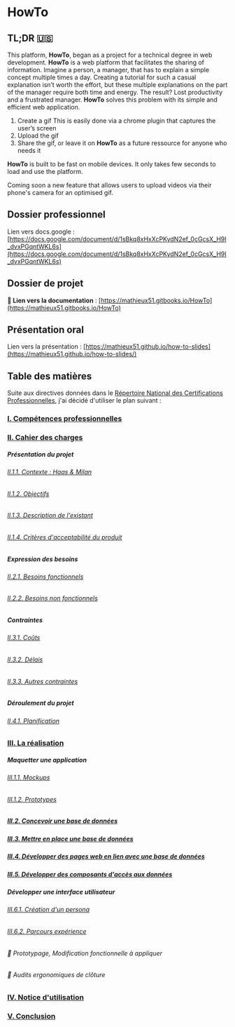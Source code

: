 # HowTo

## TL;DR 🇺🇸

This platform, **HowTo**, began as a project for a technical degree in web development. **HowTo** is a web platform that facilitates the sharing of information. Imagine a person, a manager, that has to explain a simple concept multiple times a day. Creating a tutorial for such a casual explanation isn’t worth the effort, but these multiple explanations on the part of the manager require both time and energy. The result? Lost productivity and a frustrated manager.  **HowTo** solves this problem with its simple and efficient web application.

1. Create a gif
This is easily done via a chrome plugin that captures the user’s screen
2. Upload the gif
3. Share the gif, or leave it on **HowTo** as a future ressource for anyone who needs it

**HowTo** is built to be fast on mobile devices. It only takes few seconds to load and use the platform.

Coming soon a new feature that allows users to upload videos via their phone's camera for an optimised gif.

## Dossier professionnel

Lien vers docs.google : [https://docs.google.com/document/d/1sBkq8xHxXcPKydN2ef_0cGcsX_H9I_dvxPGqntWKL6s](https://docs.google.com/document/d/1sBkq8xHxXcPKydN2ef_0cGcsX_H9I_dvxPGqntWKL6s)

## Dossier de projet

**📖 Lien vers la documentation** : [https://mathieux51.gitbooks.io/HowTo](https://mathieux51.gitbooks.io/HowTo)

## Présentation oral

 Lien vers la présentation : [https://mathieux51.github.io/how-to-slides](https://mathieux51.github.io/how-to-slides/)

## Table des matières 

Suite aux directives données dans le [Répertoire National des Certifications Professionnelles](http://www.rncp.cncp.gouv.fr/grand-public/visualisationFiche?format=fr&fiche=5927), j'ai  décidé d'utiliser le plan suivant :

### [I. Compétences professionnelles](I.liste-des-competences-professionnelles/readme.md)

### [II. Cahier des charges]()
	
##### Présentation du projet

###### [II.1.1. Contexte : Haas & Milan](II.cahier-des-charges/1.presentation-du-project/1.contexte.md)
###### [II.1.2. Objectifs](II.cahier-des-charges/1.presentation-du-project/2.objectifs.md)
###### [II.1.3. Description de l'existant](II.cahier-des-charges/1.presentation-du-project/3.description-de-lexistant.md)
###### [II.1.4. Critères d'acceptabilité du produit](II.cahier-des-charges/1.presentation-du-project/4.criteres-dacceptabilite-du-produit.md)

##### Expression des besoins

###### [II.2.1. Besoins fonctionnels](II.cahier-des-charges//2.expression-des-besoins/1.besoins-fonctionnels.md)
###### [II.2.2. Besoins non fonctionnels](II.cahier-des-charges/2.expression-des-besoins/2.besoins-non-fonctionnels.md)


##### Contraintes

###### [II.3.1. Coûts](II.cahier-des-charges/3.contraintes/1.couts.md)
###### [II.3.2. Délais](II.cahier-des-charges/3.contraintes/2.delais.md)
###### [II.3.3. Autres contraintes](II.cahier-des-charges/3.contraintes/3.autres-contraintes.md)

##### Déroulement du projet

###### [II.4.1. Planification](II.cahier-des-charges/4.deroulement-du-projet/1.planication.md)

### [III. La réalisation]()

##### Maquetter une application

###### [III.1.1. Mockups](III.realisation/1.maquette-application/1.mockups/readme.md)
###### [III.1.2. Prototypes](III.realisation/1.maquette-application/2.prototypes/readme.md)

##### [III.2. Concevoir une base de données](III.realisation/2.concevoir-base-de-donnees/readme.md)
##### [III.3. Mettre en place une base de données](III.realisation/3.mettre-en-place-base-donnees/readme.md)
##### [III.4. Développer des pages web en lien avec une base de données](III.realisation/4.developper-pages-web-acces-donnees/readme.md)
##### [III.5. Développer des composants d'accès aux données](III.realisation/5.developper-composants-acces-donnees/readme.md)

##### Développer une interface utilisateur

###### [III.6.1. Création d'un persona](III.realisation/6.Developper-une-interface-utilisateur/1.creation-persona/readme.md)
###### [III.6.2. Parcours expérience](III.realisation/6.Developper-une-interface-utilisateur/2.parcours-experience/readme.md)
###### 🚧 Prototypage, Modification fonctionnelle à appliquer
###### 🚧 Audits ergonomiques de clôture

### [IV. Notice d'utilisation](IV.notice-dutilisation/readme.md)

### [V. Conclusion](V.conclusion/readme.md)
